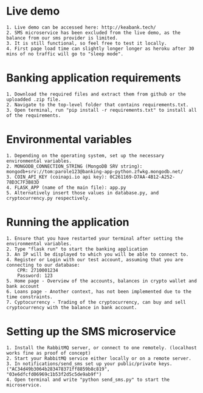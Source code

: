 # Live demo

    1. Live demo can be accessed here: http://keabank.tech/
    2. SMS microservice has been excluded from the live demo, as the balance from our sms provider is limited.
    3. It is still functional, so feel free to test it locally.
    4. First page load time can slightly longer longer as heroku after 30 mins of no traffic will go to "sleep mode".


# Banking application requirements

    1. Download the required files and extract them from github or the uploadded .zip file.
    2. Navigate to the top-level folder that contains requirements.txt.
    3. Open terminal, run "pip install -r requirements.txt" to install all of the requirements.

# Environmental variables

    1. Depending on the operating system, set up the necessary environmental variables.
    2. MONGODB_CONNECTION_STRING (MongoDB SRV string): mongodb+srv://tom:parole123@banking-app-python.zfwkg.mongodb.net/
    3. COIN_API_KEY (coinapi.io api key): 0C261169-D7AA-4B12-A252-78D3C7F3B83D
    4. FLASK_APP (name of the main file): app.py
    5. Alternatively insert those values in database.py, and cryptocurrency.py respectively.

# Running the application

    1. Ensure that you have restarted your terminal after setting the environmental variables.
    2. Type "flask run" to start the banking application
    3. An IP will be displayed to which you will be able to connect to.
    4. Register or Login with our test account, assuming that you are connecting to our database:
        CPR: 2710001234
        Password: 123
    5. Home page - Overview of the accounts, balances in crypto wallet and bank account
    6. Loans page - Another context, has not been implemented due to the time constraints.
    7. Cyptocurrency - Trading of the cryptocurrency, can buy and sell cryptocurrency with the balance in bank account.

# Setting up the SMS microservice

    1. Install the RabbitMQ server, or connect to one remotely. (localhost works fine as proof of concept)
    2. Start your RabbitMQ service either locally or on a remote server.
    3. In notifications/send_sms set up your public/private keys. 
    ("AC34d49b3064b283478371ff8859b8c819", "03e6dfcfd06969c1b53f2d5c5de9ab9f")
    4. Open terminal and write "python send_sms.py" to start the microservice.


